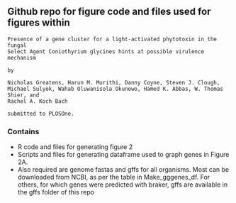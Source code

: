 ## Github repo for figure code and files used for figures within 

```
Presence of a gene cluster for a light-activated phytotoxin in the fungal
Select Agent Coniothyrium glycines hints at possible virulence mechanism

by

Nicholas Greatens, Harun M. Murithi, Danny Coyne, Steven J. Clough,
Michael Sulyok, Wahab Oluwanisola Okunowo, Hamed K. Abbas, W. Thomas Shier, and
Rachel A. Koch Bach

submitted to PLOSOne. 
```

### Contains
* R code and files for generating figure 2
* Scripts and files for generating dataframe used to graph genes in Figure 2A.
* Also required are genome fastas and gffs for all organisms. Most can be downloaded from NCBI, as per the table in Make_gggenes_df. For others, for which genes were predicted with braker, gffs are available in the gffs folder of this repo
